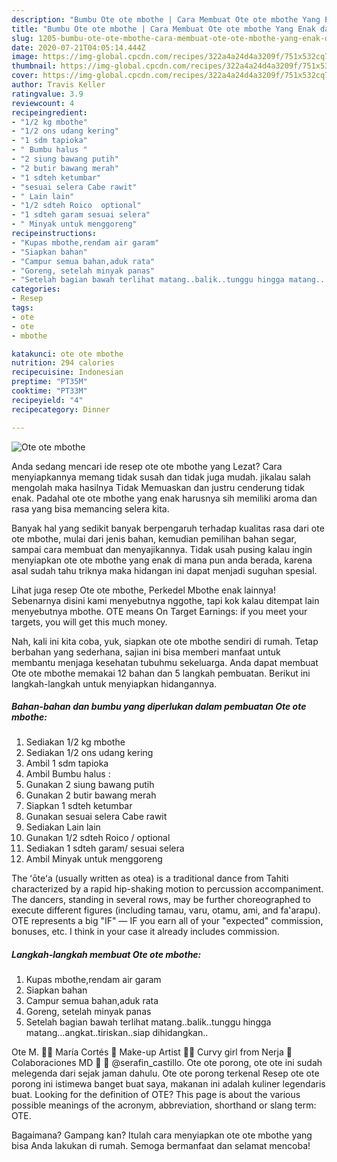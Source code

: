 ```yaml
---
description: "Bumbu Ote ote mbothe | Cara Membuat Ote ote mbothe Yang Enak dan Simpel"
title: "Bumbu Ote ote mbothe | Cara Membuat Ote ote mbothe Yang Enak dan Simpel"
slug: 1205-bumbu-ote-ote-mbothe-cara-membuat-ote-ote-mbothe-yang-enak-dan-simpel
date: 2020-07-21T04:05:14.444Z
image: https://img-global.cpcdn.com/recipes/322a4a24d4a3209f/751x532cq70/ote-ote-mbothe-foto-resep-utama.jpg
thumbnail: https://img-global.cpcdn.com/recipes/322a4a24d4a3209f/751x532cq70/ote-ote-mbothe-foto-resep-utama.jpg
cover: https://img-global.cpcdn.com/recipes/322a4a24d4a3209f/751x532cq70/ote-ote-mbothe-foto-resep-utama.jpg
author: Travis Keller
ratingvalue: 3.9
reviewcount: 4
recipeingredient:
- "1/2 kg mbothe"
- "1/2 ons udang kering"
- "1 sdm tapioka"
- " Bumbu halus "
- "2 siung bawang putih"
- "2 butir bawang merah"
- "1 sdteh ketumbar"
- "sesuai selera Cabe rawit"
- " Lain lain"
- "1/2 sdteh Roico  optional"
- "1 sdteh garam sesuai selera"
- " Minyak untuk menggoreng"
recipeinstructions:
- "Kupas mbothe,rendam air garam"
- "Siapkan bahan"
- "Campur semua bahan,aduk rata"
- "Goreng, setelah minyak panas"
- "Setelah bagian bawah terlihat matang..balik..tunggu hingga matang...angkat..tiriskan..siap dihidangkan.."
categories:
- Resep
tags:
- ote
- ote
- mbothe

katakunci: ote ote mbothe 
nutrition: 294 calories
recipecuisine: Indonesian
preptime: "PT35M"
cooktime: "PT33M"
recipeyield: "4"
recipecategory: Dinner

---
```



![Ote ote mbothe](https://img-global.cpcdn.com/recipes/322a4a24d4a3209f/751x532cq70/ote-ote-mbothe-foto-resep-utama.jpg)

Anda sedang mencari ide resep ote ote mbothe yang Lezat? Cara menyiapkannya memang tidak susah dan tidak juga mudah. jikalau salah mengolah maka hasilnya Tidak Memuaskan dan justru cenderung tidak enak. Padahal ote ote mbothe yang enak harusnya sih memiliki aroma dan rasa yang bisa memancing selera kita.

Banyak hal yang sedikit banyak berpengaruh terhadap kualitas rasa dari ote ote mbothe, mulai dari jenis bahan, kemudian pemilihan bahan segar, sampai cara membuat dan menyajikannya. Tidak usah pusing kalau ingin menyiapkan ote ote mbothe yang enak di mana pun anda berada, karena asal sudah tahu triknya maka hidangan ini dapat menjadi suguhan spesial.

Lihat juga resep Ote ote mbothe, Perkedel Mbothe enak lainnya! Sebenarnya disini kami menyebutnya nggothe, tapi kok kalau ditempat lain menyebutnya mbothe. OTE means On Target Earnings: if you meet your targets, you will get this much money.


Nah, kali ini kita coba, yuk, siapkan ote ote mbothe sendiri di rumah. Tetap berbahan yang sederhana, sajian ini bisa memberi manfaat untuk membantu menjaga kesehatan tubuhmu sekeluarga. Anda dapat membuat Ote ote mbothe memakai 12 bahan dan 5 langkah pembuatan. Berikut ini langkah-langkah untuk menyiapkan hidangannya.

<!--inarticleads1-->

##### Bahan-bahan dan bumbu yang diperlukan dalam pembuatan Ote ote mbothe:

1. Sediakan 1/2 kg mbothe
1. Sediakan 1/2 ons udang kering
1. Ambil 1 sdm tapioka
1. Ambil  Bumbu halus :
1. Gunakan 2 siung bawang putih
1. Gunakan 2 butir bawang merah
1. Siapkan 1 sdteh ketumbar
1. Gunakan sesuai selera Cabe rawit
1. Sediakan  Lain lain
1. Gunakan 1/2 sdteh Roico / optional
1. Sediakan 1 sdteh garam/ sesuai selera
1. Ambil  Minyak untuk menggoreng


The ʻōteʻa (usually written as otea) is a traditional dance from Tahiti characterized by a rapid hip-shaking motion to percussion accompaniment. The dancers, standing in several rows, may be further choreographed to execute different figures (including tamau, varu, otamu, ami, and fa&#39;arapu). OTE represents a big &#34;IF&#34; — IF you earn all of your &#34;expected&#34; commission, bonuses, etc. I think in your case it already includes commission. 

<!--inarticleads2-->

##### Langkah-langkah membuat Ote ote mbothe:

1. Kupas mbothe,rendam air garam
1. Siapkan bahan
1. Campur semua bahan,aduk rata
1. Goreng, setelah minyak panas
1. Setelah bagian bawah terlihat matang..balik..tunggu hingga matang...angkat..tiriskan..siap dihidangkan..


Ote M. 💃🏻 María Cortés 💄 Make-up Artist 🙋🏻 Curvy girl from Nerja 💌 Colaboraciones MD 📸 💙 @serafin_castillo. Ote ote porong, ote ote ini sudah melegenda dari sejak jaman dahulu. Ote ote porong terkenal Resep ote ote porong ini istimewa banget buat saya, makanan ini adalah kuliner legendaris buat. Looking for the definition of OTE? This page is about the various possible meanings of the acronym, abbreviation, shorthand or slang term: OTE. 

Bagaimana? Gampang kan? Itulah cara menyiapkan ote ote mbothe yang bisa Anda lakukan di rumah. Semoga bermanfaat dan selamat mencoba!
